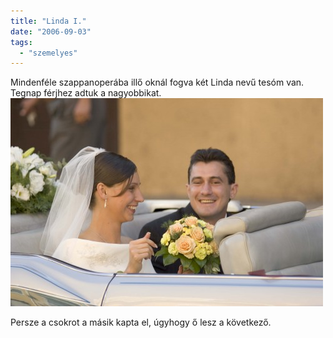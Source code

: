 ```yaml
---
title: "Linda I."
date: "2006-09-03"
tags: 
  - "szemelyes"
---
```


Mindenféle szappanoperába illő oknál fogva két Linda nevű tesóm van. Tegnap férjhez adtuk a nagyobbikat. ![_mg_2669](images/mg_2669-500x333.jpg)

Persze a csokrot a másik kapta el, úgyhogy ő lesz a következő.
